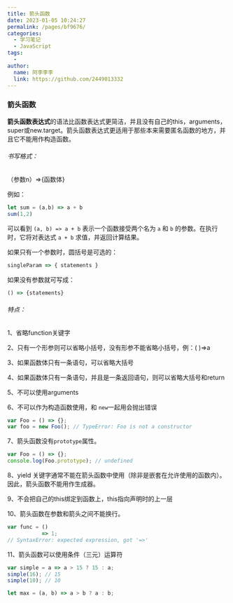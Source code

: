 ```yaml
---
title: 箭头函数
date: 2023-01-05 10:24:27
permalink: /pages/bf9676/
categories:
  - 学习笔记
  - JavaScript
tags:
  - 
author: 
  name: 阿李李李
  link: https://github.com/2449013332
---
```

### 箭头函数

**箭头函数表达式**的语法比函数表达式更简洁，并且没有自己的this，arguments，super或new.target。箭头函数表达式更适用于那些本来需要匿名函数的地方，并且它不能用作构造函数。

###### 书写格式：

（参数n）=>{函数体}

例如：

```js
let sum = (a,b) => a + b
sum(1,2)
```

可以看到 `(a, b) => a + b` 表示一个函数接受两个名为 `a` 和 `b` 的参数。在执行时，它将对表达式 `a + b` 求值，并返回计算结果。

如果只有一个参数时，圆括号是可选的：

```js
singleParam => { statements }
```

如果没有参数就可写成：

```js
() => {statements}
```

###### 特点：

1、省略function关键字

2、只有一个形参则可以省略小括号，没有形参不能省略小括号，例：( )=>a

3、如果函数体只有一条语句，可以省略大括号

4、如果函数体只有一条语句，并且是一条返回语句，则可以省略大括号和return

5、不可以使用arguments

6、不可以作为构造函数使用，和 `new`一起用会抛出错误

```js
var Foo = () => {};
var foo = new Foo(); // TypeError: Foo is not a constructor
```

7、箭头函数没有`prototype`属性。

```js
var Foo = () => {};
console.log(Foo.prototype); // undefined
```

8、yield 关键字通常不能在箭头函数中使用（除非是嵌套在允许使用的函数内）。因此，箭头函数不能用作生成器。

9、不会把自己的this绑定到函数上，this指向声明时的上一层

10、箭头函数在参数和箭头之间不能换行。

```js
var func = ()
           => 1;
// SyntaxError: expected expression, got '=>'
```

11、箭头函数可以使用条件（三元）运算符

```js
var simple = a => a > 15 ? 15 : a;
simple(16); // 15
simple(10); // 10

let max = (a, b) => a > b ? a : b;
```

